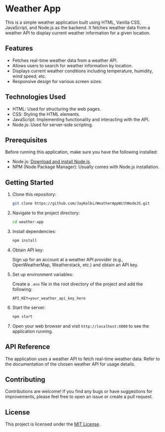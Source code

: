 # Weather App

This is a simple weather application built using HTML, Vanilla CSS, JavaScript, and Node.js as the backend. It fetches weather data from a weather API to display current weather information for a given location.

## Features

- Fetches real-time weather data from a weather API.
- Allows users to search for weather information by location.
- Displays current weather conditions including temperature, humidity, wind speed, etc.
- Responsive design for various screen sizes.

## Technologies Used

- HTML: Used for structuring the web pages.
- CSS: Styling the HTML elements.
- JavaScript: Implementing functionality and interacting with the API.
- Node.js: Used for server-side scripting.

## Prerequisites

Before running this application, make sure you have the following installed:

- Node.js: [Download and install Node.js](https://nodejs.org/).
- NPM (Node Package Manager): Usually comes with Node.js installation.

## Getting Started

1. Clone this repository:

    ```bash
    git clone https://github.com/JayKalbi/WeatherAppWithNodeJS.git
    ```

2. Navigate to the project directory:

    ```bash
    cd weather-app
    ```

3. Install dependencies:

    ```bash
    npm install
    ```

4. Obtain API key:

    Sign up for an account at a weather API provider (e.g., OpenWeatherMap, Weatherstack, etc.) and obtain an API key.

5. Set up environment variables:

    Create a `.env` file in the root directory of the project and add the following:

    ```plaintext
    API_KEY=your_weather_api_key_here
    ```

6. Start the server:

    ```bash
    npm start
    ```

7. Open your web browser and visit `http://localhost:X000` to see the application running.

## API Reference

The application uses a weather API to fetch real-time weather data. Refer to the documentation of the chosen weather API for usage details.

## Contributing

Contributions are welcome! If you find any bugs or have suggestions for improvements, please feel free to open an issue or create a pull request.

## License

This project is licensed under the [MIT License](LICENSE).
